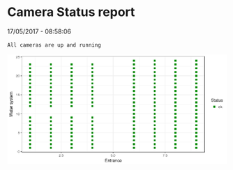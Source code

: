 Camera Status report
================
17/05/2017 - 08:58:06

    All cameras are up and running

![](camreport_files/figure-markdown_github/unnamed-chunk-2-1.png)
